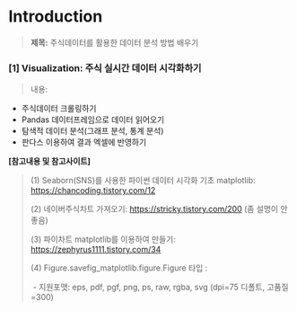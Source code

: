 # Introduction

> **제목:**  주식데이터를 활용한 데이터 분석 방법 배우기



### [1] Visualization: 주식 실시간 데이터 시각화하기

> 내용:

   - 주식데이터 크롤링하기
   - Pandas 데이터프레임으로 데이터 읽어오기
   - 탐색적 데이터 분석(그래프 분석, 통계 분석)
   -  판다스 이용하여 결과 엑셀에 반영하기



**[참고내용 및 참고사이트]**

> (1) Seaborn(SNS)를 사용한 파이썬 데이터 시각화 기초 matplotlib: https://chancoding.tistory.com/12  
>
> (2) 네이버주식차트 가져오기: https://stricky.tistory.com/200 (좀 설명이 안좋음)
>
> (3) 파이차트 matplotlib를 이용하여 만들기: https://zephyrus1111.tistory.com/34
>
> (4) Figure.savefig_matplotlib.figure.Figure 타입 :
>
> ​     - 지원포맷: eps, pdf, pgf, png, ps, raw, rgba, svg (dpi=75 디폴트, 고품질=300)